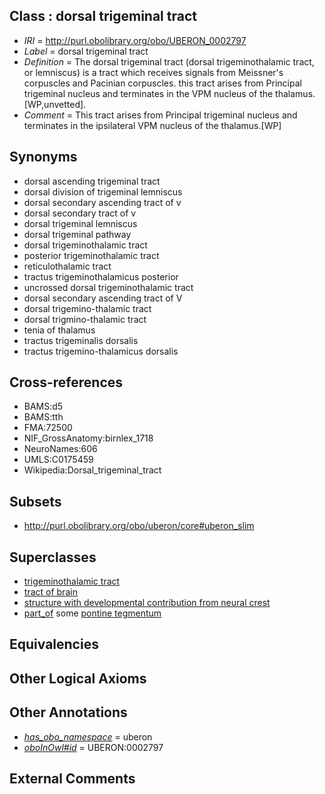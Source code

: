 
## Class : dorsal trigeminal tract

 * *IRI* = http://purl.obolibrary.org/obo/UBERON_0002797
 * *Label* = dorsal trigeminal tract
 * *Definition* = The dorsal trigeminal tract (dorsal trigeminothalamic tract, or lemniscus) is a tract which receives signals from Meissner's corpuscles and Pacinian corpuscles. this tract arises from Principal trigeminal nucleus and terminates in the VPM nucleus of the thalamus. [WP,unvetted].
 * *Comment* = This tract arises from Principal trigeminal nucleus and terminates in the ipsilateral VPM nucleus of the thalamus.[WP]

## Synonyms

 * dorsal ascending trigeminal tract
 * dorsal division of trigeminal lemniscus
 * dorsal secondary ascending tract of v
 * dorsal secondary tract of v
 * dorsal trigeminal lemniscus
 * dorsal trigeminal pathway
 * dorsal trigeminothalamic tract
 * posterior trigeminothalamic tract
 * reticulothalamic tract
 * tractus trigeminothalamicus posterior
 * uncrossed dorsal trigeminothalamic tract
 * dorsal secondary ascending tract of  V
 * dorsal trigemino-thalamic tract
 * dorsal trigmino-thalamic tract
 * tenia of thalamus
 * tractus trigeminalis dorsalis
 * tractus trigemino-thalamicus dorsalis

## Cross-references

 * BAMS:d5
 * BAMS:tth
 * FMA:72500
 * NIF_GrossAnatomy:birnlex_1718
 * NeuroNames:606
 * UMLS:C0175459
 * Wikipedia:Dorsal_trigeminal_tract

## Subsets

 * http://purl.obolibrary.org/obo/uberon/core#uberon_slim

## Superclasses

 * [trigeminothalamic tract](../../UBERON/71/UBERON_0004171.md)
 * [tract of brain](../../UBERON/02/UBERON_0007702.md)
 * [structure with developmental contribution from neural crest](../../UBERON/14/UBERON_0010314.md)
 * [part_of](../../BFO/50/BFO_0000050.md) some [pontine tegmentum](../../UBERON/23/UBERON_0003023.md)

## Equivalencies


## Other Logical Axioms


## Other Annotations

 * *[has_obo_namespace](../../ce/oboInOwl#hasOBONamespace.md)* = uberon
 * *[oboInOwl#id](../../id/oboInOwl#id.md)* = UBERON:0002797

## External Comments

